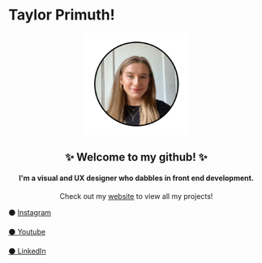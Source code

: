 # Taylor Primuth!

<div align="center">
  <img width="200px" src="img/profile.png"/>
</div>

<h2 align="center">✨ Welcome to my github! ✨</h2>
<h4 align="center">I'm a visual and UX designer who dabbles in front end development.</h3>
<p align="center">Check out my <a href="https://tprimuth.github.io" target="_blank">website</a> to view all my projects!</p>

<p> ⚫️ <a href="" target="_blank">Instagram </p> 
<p> ⚫️ <a href="" target="_blank">Youtube</p> 
<p> ⚫️ <a href="" target="_blank">LinkedIn </p> 
